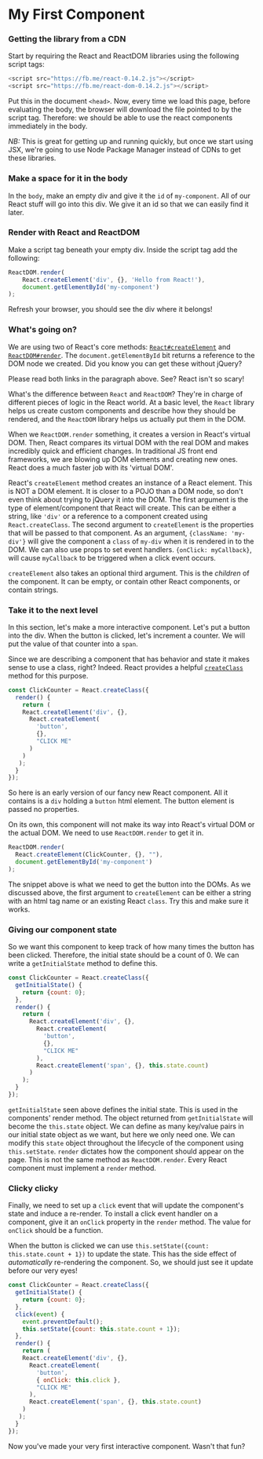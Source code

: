 # My First Component

### Getting the library from a CDN

Start by requiring the React and ReactDOM libraries using the following 
script tags:
```javascript
<script src="https://fb.me/react-0.14.2.js"></script>
<script src="https://fb.me/react-dom-0.14.2.js"></script>
```
Put this in the document `<head>`. Now, every time we load this page,
before evaluating the body, the browser will download the file pointed
to by the script tag. Therefore: we should be able to use the react
components immediately in the body. 

*NB:* This is great for getting up and running quickly, but once we 
start using JSX, we're going to use Node Package Manager instead of 
CDNs to get these libraries.

### Make a space for it in the body

In the `body`, make an empty div and give it the `id` of `my-component`.
All of our React stuff will go into this div. We give it an id so that
we can easily find it later.

### Render with React and ReactDOM

Make a script tag beneath your empty div. Inside the script tag add the
following:

```javascript
ReactDOM.render(
    React.createElement('div', {}, 'Hello from React!'),
    document.getElementById('my-component')
);
```

Refresh your browser, you should see the div where it belongs! 

### What's going on?

We are using two of React's core methods:
[`React#createElement`][createElement-doc] and
[`ReactDOM#render`][render-doc].
The `document.getElementById` bit returns a reference to the DOM node 
we created. Did you know you can get these without jQuery?

Please read both links in the paragraph above. See? React isn't so
scary!

What's the difference between `React` and `ReactDOM`? They're in
charge of different pieces of logic in the React world. At a basic
level, the `React` library helps us create custom components and
describe how they should be rendered, and the `ReactDOM` library
helps us actually put them in the DOM.

When we `ReactDOM.render` something, it creates a version in React's
virtual DOM. Then, React compares its virtual DOM with the real DOM
and makes incredibly quick and efficient changes. In traditional JS
front end frameworks, we are blowing up DOM elements and creating new
ones. React does a much faster job with its 'virtual DOM'.

React's `createElement` method creates an instance of a React element.
This is NOT a DOM element. It is closer to a POJO than a DOM node, so
don't even think about trying to jQuery it into the DOM. The first
argument is the type of element/component that React will create. This
can be either a string, like `'div'` or a reference to a component
created using `React.createClass`. The second argument to
`createElement` is the properties that will be passed to that
component. As an argument, `{className: 'my-div'}` will give the
component a `class` of `my-div` when it is rendered in to the DOM. We
can also use props to set event handlers. `{onClick: myCallback}`,
will cause `myCallback` to be triggered when a click event occurs.

`createElement` also takes an optional third argument. This is the
_children_ of the component. It can be empty, or contain other React
components, or contain strings.

[render-doc]: http://facebook.github.io/react/docs/top-level-api.html#reactdom
[createElement-doc]: http://facebook.github.io/react/docs/top-level-api.html#react.createelement

### Take it to the next level

In this section, let's make a more interactive component. Let's put a
button into the div. When the button is clicked, let's increment a
counter. We will put the value of that counter into a `span`.

Since we are describing a component that has behavior and state it makes
sense to use a class, right? Indeed. React provides a helpful
[`createClass`][create-class] method for this purpose.

```javascript
const ClickCounter = React.createClass({
  render() {
    return (
    React.createElement('div', {}, 
      React.createElement(
        'button', 
        {},
        "CLICK ME"
      )
    )
   );
  } 
});
```

So here is an early version of our fancy new React component. All it
contains is a `div` holding a `button` html element. The button element
is passed no properties.

On its own, this component will not make its way into React's virtual
DOM or the actual DOM. We need to use `ReactDOM.render` to get it in.

```javascript
ReactDOM.render(
  React.createElement(ClickCounter, {}, ""),
  document.getElementById('my-component')
);
```

The snippet above is what we need to get the button into the DOMs. As we
discussed above, the first argument to `createElement` can be either a
string with an html tag name or an existing React `class`. Try this and
make sure it works.

[create-class]: http://facebook.github.io/react/docs/top-level-api.html#react.createclass

### Giving our component state

So we want this component to keep track of how many times the button has
been clicked. Therefore, the initial state should be a count of 0. We
can write a `getInitialState` method to define this.

```javascript
const ClickCounter = React.createClass({
  getInitialState() {
    return {count: 0};
  },
  render() {
    return (
      React.createElement('div', {}, 
        React.createElement(
          'button', 
          {},
          "CLICK ME"
        ),
        React.createElement('span', {}, this.state.count)
      )
    );
  } 
});
```

`getInitialState` seen above defines the initial state. This is used in
the components' render method. The object returned from `getInitialState` 
will become the `this.state` object. We can define as many key/value 
pairs in our initial state object as we want, but here we only need one.
We can modify this `state` object throughout the lifecycle of the 
component using `this.setState`. `render` dictates how the component 
should appear on the page. This is not the same method as 
`ReactDOM.render`. Every React component must implement a `render` method.

### Clicky clicky

Finally, we need to set up a `click` event that will update the
component's state and induce a re-render. To install a click event 
handler on a component, give it an `onClick` property in the `render` 
method. The value for `onClick` should be a function.

When the button is clicked we can use 
`this.setState({count: this.state.count + 1})` to update the state. This
has the side effect of *automatically* re-rendering the component. So,
we should just see it update before our very eyes!

```javascript
const ClickCounter = React.createClass({
  getInitialState() {
    return {count: 0};
  },
  click(event) {
    event.preventDefault();
    this.setState({count: this.state.count + 1});
  },
  render() {
    return (
    React.createElement('div', {}, 
      React.createElement(
        'button', 
        { onClick: this.click },
        "CLICK ME"
      ),
      React.createElement('span', {}, this.state.count)
    )
   );
  } 
});
```

Now you've made your very first interactive component. Wasn't that
fun?
